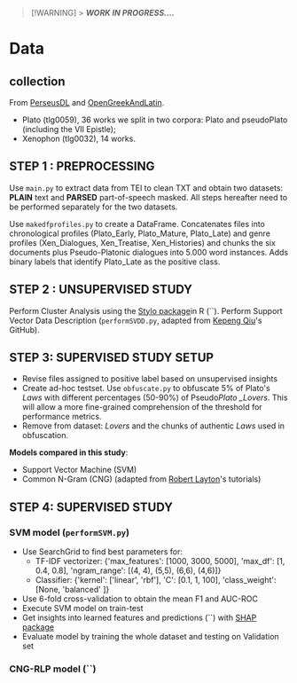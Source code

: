 > [!WARNING] > **_WORK IN PROGRESS...._**

<!-- https://docs.github.com/en/get-started/writing-on-github/getting-started-with-writing-and-formatting-on-github/basic-writing-and-formatting-syntax -->

# Data

## collection

From [PerseusDL](https://github.com/PerseusDL/canonical-greekLit) and [OpenGreekAndLatin](https://github.com/OpenGreekAndLatin/First1KGreek).

- Plato (tlg0059), 36 works we split in two corpora: Plato and pseudoPlato (including the VII Epistle);
- Xenophon (tlg0032), 14 works.

## STEP 1 : PREPROCESSING

Use `main.py` to extract data from TEI to clean TXT and obtain two datasets: **PLAIN** text and **PARSED** part-of-speech masked.
All steps hereafter need to be performed separately for the two datasets.

Use `makedfprofiles.py` to create a DataFrame. Concatenates files into chronological profiles (Plato_Early, Plato_Mature, Plato_Late) and genre profiles (Xen_Dialogues, Xen_Treatise, Xen_Histories) and chunks the six documents plus Pseudo-Platonic dialogues into 5.000 word instances. Adds binary labels that identify Plato_Late as the positive class.

## STEP 2 : UNSUPERVISED STUDY

Perform Cluster Analysis using the [Stylo package](https://pages.github.com/)in R (``). 
Perform Support Vector Data Description (`performSVDD.py`, adapted from [Kepeng Qiu](https://github.com/iqiukp/SVDD-Python)'s GitHub).

## STEP 3: SUPERVISED STUDY SETUP

- Revise files assigned to positive label based on unsupervised insights
- Create ad-hoc testset. Use `obfuscate.py` to obfuscate 5\% of Plato's _Laws_ with different percentages (50-90\%) of Pseudo*Plato \_Lovers*. This will allow a more fine-grained comprehension of the threshold for performance metrics.
- Remove from dataset: _Lovers_ and the chunks of authentic _Laws_ used in obfuscation.

**Models compared in this study**:

- Support Vector Machine (SVM)
- Common N-Gram (CNG) (adapted from [Robert Layton](https://github.com/robertlayton/authorship_tutorials)'s tutorials)

## STEP 4: SUPERVISED STUDY

### SVM model (`performSVM.py`)

- Use SearchGrid to find best parameters for:
  - TF-IDF vectorizer: {'max_features': [1000, 3000, 5000], 'max_df': [1, 0.4, 0.8], 'ngram_range': [(4, 4), (5,5), (6,6), (4,6)]}
  - Classifier: {'kernel': ['linear', 'rbf'], 'C': [0.1, 1, 100], 'class_weight':[None, 'balanced' ]}
- Use 6-fold cross-validation to obtain the mean F1 and AUC-ROC
- Execute SVM model on train-test
- Get insights into learned features and predictions (``) with [SHAP package](https://pages.github.com/)
- Evaluate model by training the whole dataset and testing on Validation set

### CNG-RLP model (``)
